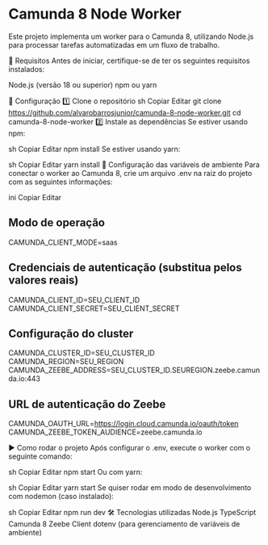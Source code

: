 # Camunda 8 Node Worker
Este projeto implementa um worker para o Camunda 8, utilizando Node.js para processar tarefas automatizadas em um fluxo de trabalho.

📌 Requisitos
Antes de iniciar, certifique-se de ter os seguintes requisitos instalados:

Node.js (versão 18 ou superior)
npm ou yarn

🚀 Configuração
1️⃣ Clone o repositório
sh
Copiar
Editar
git clone https://github.com/alvarobarrosjunior/camunda-8-node-worker.git
cd camunda-8-node-worker
2️⃣ Instale as dependências
Se estiver usando npm:

sh
Copiar
Editar
npm install
Se estiver usando yarn:

sh
Copiar
Editar
yarn install
🔑 Configuração das variáveis de ambiente
Para conectar o worker ao Camunda 8, crie um arquivo .env na raiz do projeto com as seguintes informações:

ini
Copiar
Editar
## Modo de operação
CAMUNDA_CLIENT_MODE=saas

## Credenciais de autenticação (substitua pelos valores reais)
CAMUNDA_CLIENT_ID=SEU_CLIENT_ID
CAMUNDA_CLIENT_SECRET=SEU_CLIENT_SECRET

## Configuração do cluster
CAMUNDA_CLUSTER_ID=SEU_CLUSTER_ID
CAMUNDA_REGION=SEU_REGION
CAMUNDA_ZEEBE_ADDRESS=SEU_CLUSTER_ID.SEUREGION.zeebe.camunda.io:443

## URL de autenticação do Zeebe
CAMUNDA_OAUTH_URL=https://login.cloud.camunda.io/oauth/token
CAMUNDA_ZEEBE_TOKEN_AUDIENCE=zeebe.camunda.io

▶️ Como rodar o projeto
Após configurar o .env, execute o worker com o seguinte comando:

sh
Copiar
Editar
npm start
Ou com yarn:

sh
Copiar
Editar
yarn start
Se quiser rodar em modo de desenvolvimento com nodemon (caso instalado):

sh
Copiar
Editar
npm run dev
🛠 Tecnologias utilizadas
Node.js
TypeScript
Camunda 8
Zeebe Client
dotenv (para gerenciamento de variáveis de ambiente)
